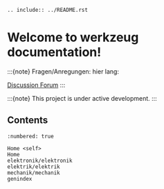 ```{eval-rst}
.. include:: ../README.rst
```

# Welcome to werkzeug documentation!

:::{note}
Fragen/Anregungen:
hier lang:

[Discussion Forum](https://github.com/Meisterschulen-am-Ostbahnhof-Munchen/werkzeug-docs/discussions)
:::

:::{note}
This project is under active development.
:::

## Contents

```{toctree}
:numbered: true

Home <self>
Home
elektronik/elektronik
elektrik/elektrik
mechanik/mechanik
genindex
```
